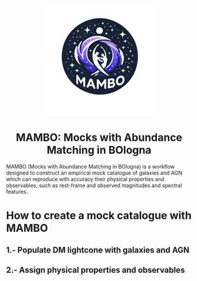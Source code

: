 <p align="center">
  <img width = "300" src="docs/MAMBO_logo.png?raw=true"/>
</p>

<h1 align="center">MAMBO: Mocks with Abundance Matching in BOlogna</h1>

MAMBO (Mocks with Abundance Matching in BOlogna) is a workflow designed to construct an empirical mock catalogue of
galaxies and AGN which can reproduce with accuracy their physical properties and observables, such as rest-frame and observed magnitudes
and spectral features.

# How to create a mock catalogue with MAMBO

## 1.- Populate DM lightcone with galaxies and AGN

## 2.- Assign physical properties and observables
